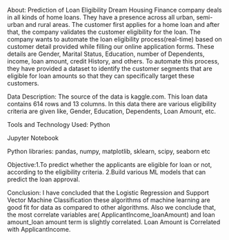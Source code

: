 About: Prediction of Loan Eligibility
 Dream Housing Finance company deals in all kinds of home loans. They have a presence across all urban, semi-urban and rural areas. The customer first applies for a home loan and after that, the company validates the customer eligibility for the loan. The company wants to automate the loan eligibility process(real-time) based on customer detail provided while filling our online application forms. These details are Gender, Marital Status, Education, number of Dependents, income, loan amount, credit History, and others. To automate this process, they have provided a dataset to identify the customer segments that are eligible for loan amounts so that they can specifically target these customers.

Data Description: The source of the data is kaggle.com. This loan data contains 614 rows and 13 columns. In this data there are various eligibility criteria are given like, Gender, Education, Dependents, Loan Amount, etc.

Tools and Technology Used:
Python 

Jupyter Notebook

Python libraries: pandas, numpy, matplotlib, sklearn, scipy, seaborn etc

Objective:1.To predict whether the applicants are eligible for loan or not, according to the eligibility criteria. 2.Build various ML models that can predict the loan approval.

Conclusion:  I have concluded that the Logistic Regression and Support Vector Machine Classification these algorithms of machine learning are good fit for data as compared to other algorithms. Also we conclude that, the most correlate variables are( ApplicantIncome_loanAmount) and loan amount_loan amount term is slightly correlated. Loan Amount is Correlated with ApplicantIncome.


